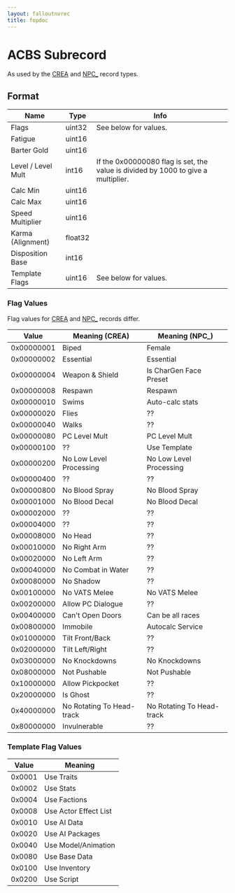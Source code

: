```yaml
---
layout: falloutnvrec
title: fopdoc
---
```

ACBS Subrecord
==========

As used by the [CREA](../CREA.md) and [NPC_](../NPC_.md) record types.

## Format

Name | Type | Info
-----|------|-----
Flags | uint32 | See below for values.
Fatigue | uint16 |
Barter Gold | uint16 |
Level / Level Mult | int16 | If the 0x00000080 flag is set, the value is divided by 1000 to give a multiplier.
Calc Min | uint16 |
Calc Max | uint16 |
Speed Multiplier | uint16 |
Karma (Alignment) | float32 |
Disposition Base | int16 |
Template Flags | uint16 | See below for values.

### Flag Values

Flag values for [CREA](../CREA.md) and [NPC_](../NPC_.md) records differ.

Value | Meaning (CREA) | Meaning (NPC_)
------|----------------|---------------
0x00000001 | Biped | Female
0x00000002 | Essential | Essential
0x00000004 | Weapon & Shield | Is CharGen Face Preset
0x00000008 | Respawn | Respawn
0x00000010 | Swims | Auto-calc stats
0x00000020 | Flies | ??
0x00000040 | Walks | ??
0x00000080 | PC Level Mult | PC Level Mult
0x00000100 | ?? | Use Template
0x00000200 | No Low Level Processing | No Low Level Processing
0x00000400 | ?? | ??
0x00000800 | No Blood Spray | No Blood Spray
0x00001000 | No Blood Decal | No Blood Decal
0x00002000 | ?? | ??
0x00004000 | ?? | ??
0x00008000 | No Head | ??
0x00010000 | No Right Arm | ??
0x00020000 | No Left Arm | ??
0x00040000 | No Combat in Water | ??
0x00080000 | No Shadow | ??
0x00100000 | No VATS Melee | No VATS Melee
0x00200000 | Allow PC Dialogue | ??
0x00400000 | Can't Open Doors | Can be all races
0x00800000 | Immobile | Autocalc Service
0x01000000 | Tilt Front/Back | ??
0x02000000 | Tilt Left/Right | ??
0x03000000 | No Knockdowns | No Knockdowns
0x08000000 | Not Pushable | Not Pushable
0x10000000 | Allow Pickpocket | ??
0x20000000 | Is Ghost | ??
0x40000000 | No Rotating To Head-track | No Rotating To Head-track
0x80000000 | Invulnerable | ??

### Template Flag Values

Value | Meaning
------|--------
0x0001 | Use Traits
0x0002 | Use Stats
0x0004 | Use Factions
0x0008 | Use Actor Effect List
0x0010 | Use AI Data
0x0020 | Use AI Packages
0x0040 | Use Model/Animation
0x0080 | Use Base Data
0x0100 | Use Inventory
0x0200 | Use Script
